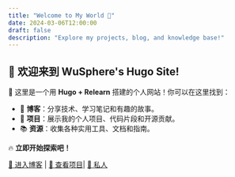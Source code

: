 ```yaml
---
title: "Welcome to My World 🚀"
date: 2024-03-06T12:00:00
draft: false
description: "Explore my projects, blog, and knowledge base!"
---
```


## <span id="typed"></span>

## 🌟 欢迎来到 WuSphere's Hugo Site!

🎉 这里是一个用 **Hugo + Relearn** 搭建的个人网站！你可以在这里找到：
- 📖 **博客**：分享技术、学习笔记和有趣的故事。
- 🚀 **项目**：展示我的个人项目、代码片段和开源贡献。
- 📚 **资源**：收集各种实用工具、文档和指南。

🔥 **立即开始探索吧！**


[🚀 进入博客](/blog/) | [📂 查看项目](/projects/)| [📂 私人](/private/)
